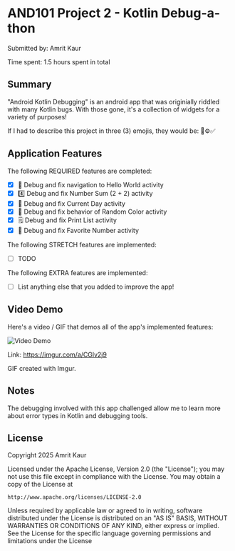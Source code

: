 # AND101 Project 2 - Kotlin Debug-a-thon

Submitted by: Amrit Kaur

Time spent: 1.5 hours spent in total

## Summary

"Android Kotlin Debugging" is an android app that was originially riddled with many Kotlin bugs.  With those gone, it's a collection of widgets for a variety of purposes! 

If I had to describe this project in three (3) emojis, they would be: 🔧⚙️✅

## Application Features

The following REQUIRED features are completed:

- [x] 👋 Debug and fix navigation to Hello World activity
- [x] 4️⃣ Debug and fix Number Sum (2 + 2) activity
- [x] 📅 Debug and fix Current Day activity 
- [x] 🌈 Debug and fix behavior of Random Color activity
- [x] 🗒️ Debug and fix Print List activity
- [x] 💯 Debug and fix Favorite Number activity

The following STRETCH features are implemented:

- [ ] TODO

The following EXTRA features are implemented:

- [ ] List anything else that you added to improve the app!

## Video Demo

Here's a video / GIF that demos all of the app's implemented features:

<img src='https://i.imgur.com/1X7qDxT.gif' title='Video Demo' width='' alt='Video Demo' />

Link: https://imgur.com/a/CGlv2j9

GIF created with Imgur.

<!-- Recommended tools:
- [Kap](https://getkap.co/) for macOS
- [ScreenToGif](https://www.screentogif.com/) for Windows
- [peek](https://github.com/phw/peek) for Linux. -->

## Notes

The debugging involved with this app challenged allow me to learn more about error types in Kotlin and debugging tools.

## License

Copyright 2025 Amrit Kaur

Licensed under the Apache License, Version 2.0 (the "License");
you may not use this file except in compliance with the License.
You may obtain a copy of the License at

    http://www.apache.org/licenses/LICENSE-2.0

Unless required by applicable law or agreed to in writing, software
distributed under the License is distributed on an "AS IS" BASIS,
WITHOUT WARRANTIES OR CONDITIONS OF ANY KIND, either express or implied.
See the License for the specific language governing permissions and
limitations under the License
